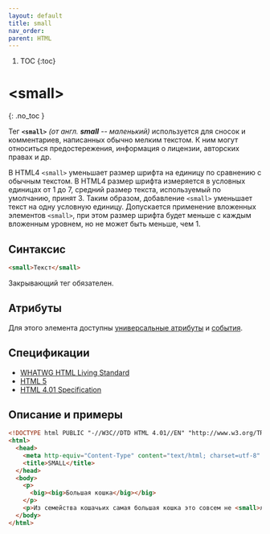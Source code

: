 ```yaml
---
layout: default
title: small
nav_order:
parent: HTML
---
```


<!-- prettier-ignore-start -->
1. TOC
{:toc}

# &lt;small&gt;
{: .no_toc }
<!-- prettier-ignore-end -->

Тег **`<small>`** _(от англ. **small** -- маленький)_ используется для сносок и комментариев, написанных обычно мелким текстом. К ним могут относиться предостережения, информация о лицензии, авторских правах и др.

В HTML4 `<small>` уменьшает размер шрифта на единицу по сравнению с обычным текстом. В HTML4 размер шрифта измеряется в условных единицах от 1 до 7, средний размер текста, используемый по умолчанию, принят 3. Таким образом, добавление `<small>` уменьшает текст на одну условную единицу. Допускается применение вложенных элементов `<small>`, при этом размер шрифта будет меньше с каждым вложенным уровнем, но не может быть меньше, чем 1.

## Синтаксис

```html
<small>Текст</small>
```

Закрывающий тег обязателен.

## Атрибуты

Для этого элемента доступны [универсальные атрибуты](/lib/uni-attr/) и [события](/lib/events/).

## Спецификации

- [WHATWG HTML Living Standard](https://html.spec.whatwg.org/multipage/semantics.html#the-small-element)
- [HTML 5](http://www.w3.org/TR/html5/semantics.html#the-small-element)
- [HTML 4.01 Specification](http://www.w3.org/TR/html401//present/graphics.html#edef-SMALL)

## Описание и примеры

```html
<!DOCTYPE html PUBLIC "-//W3C//DTD HTML 4.01//EN" "http://www.w3.org/TR/html4/strict.dtd">
<html>
  <head>
    <meta http-equiv="Content-Type" content="text/html; charset=utf-8" />
    <title>SMALL</title>
  </head>
  <body>
    <p>
      <big><big>Большая кошка</big></big>
    </p>
    <p>Из семейства кошачьих самая большая кошка это совсем не <small>лев</small>, как можно было бы подумать исходя из титула «царя зверей». А уссурийский тигр, вес которого достигает 300 килограмм. Тигр уступает по <small>размерам</small> и <small>весу</small> только другому наземному хищнику, белому медведю.</p>
  </body>
</html>
```

